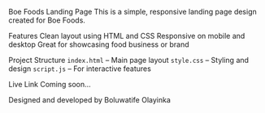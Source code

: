 Boe Foods Landing Page
This is a simple, responsive landing page design created for Boe Foods.


Features
Clean layout using HTML and CSS
Responsive on mobile and desktop
 Great for showcasing food business or brand

 Project Structure
 `index.html` – Main page layout
 `style.css` – Styling and design
 `script.js` – For interactive features

 Live Link
Coming soon...


Designed and developed by Boluwatife Olayinka
